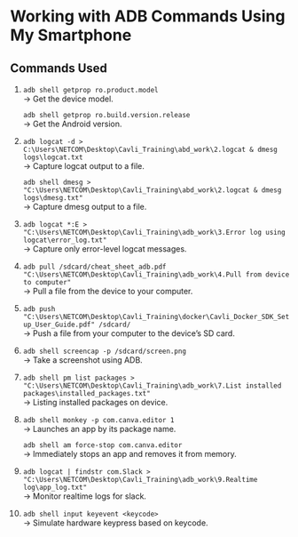 # Working with ADB Commands Using My Smartphone

## Commands Used

1. `adb shell getprop ro.product.model`  
   → Get the device model.  

   `adb shell getprop ro.build.version.release`  
   → Get the Android version.  

2. `adb logcat -d > C:\Users\NETCOM\Desktop\Cavli_Training\abd_work\2.logcat & dmesg logs\logcat.txt`  
   → Capture logcat output to a file.  

   `adb shell dmesg > "C:\Users\NETCOM\Desktop\Cavli_Training\abd_work\2.logcat & dmesg logs\dmesg.txt"`  
   → Capture dmesg output to a file.  

3. `adb logcat *:E > "C:\Users\NETCOM\Desktop\Cavli_Training\adb_work\3.Error log using logcat\error_log.txt"`  
   → Capture only error-level logcat messages.  

4. `adb pull /sdcard/cheat_sheet_adb.pdf "C:\Users\NETCOM\Desktop\Cavli_Training\adb_work\4.Pull from device to computer"`  
   → Pull a file from the device to your computer.  

5. `adb push "C:\Users\NETCOM\Desktop\Cavli_Training\docker\Cavli_Docker_SDK_Setup_User_Guide.pdf" /sdcard/`  
   → Push a file from your computer to the device’s SD card.  

6. `adb shell screencap -p /sdcard/screen.png`  
   → Take a screenshot using ADB.

7. `adb shell pm list packages > "C:\Users\NETCOM\Desktop\Cavli_Training\adb_work\7.List installed packages\installed_packages.txt"`  
   → Listing installed packages on device.

8. `adb shell monkey -p com.canva.editor 1`  
   → Launches an app by its package name.

   `adb shell am force-stop com.canva.editor`  
   → Immediately stops an app and removes it from memory.

9. `adb logcat | findstr com.Slack > "C:\Users\NETCOM\Desktop\Cavli_Training\adb_work\9.Realtime log\app_log.txt"`  
   → Monitor realtime logs for slack.

10. `adb shell input keyevent <keycode>`  
   → Simulate hardware keypress based on keycode.
